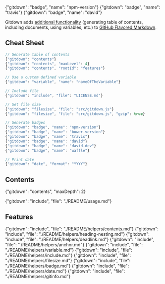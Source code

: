 {"gitdown": "badge", "name": "npm-version"}
{"gitdown": "badge", "name": "travis"}
{"gitdown": "badge", "name": "david"}

Gitdown adds [additional functionality](#features) (generating table of contents, including documents, using variables, etc.) to [GitHub Flavored Markdown](https://help.github.com/articles/github-flavored-markdown/).

## Cheat Sheet

<!-- gitdown: off -->
```js
// Generate table of contents
{"gitdown": "contents"}
{"gitdown": "contents", "maxLevel": 4}
{"gitdown": "contents", "rootId": "features"}

// Use a custom defined variable
{"gitdown": "variable", "name": "nameOfTheVariable"}

// Include file
{"gitdown": "include", "file": "LICENSE.md"}

// Get file size
{"gitdown": "filesize", "file": "src/gitdown.js"}
{"gitdown": "filesize", "file": "src/gitdown.js", "gzip": true}

// Generate badges
{"gitdown": "badge", "name": "npm-version"}
{"gitdown": "badge", "name": "bower-version"}
{"gitdown": "badge", "name": "travis"}
{"gitdown": "badge", "name": "david"}
{"gitdown": "badge", "name": "david-dev"}
{"gitdown": "badge", "name": "waffle"}

// Print date
{"gitdown": "date", "format": "YYYY"}
```
<!-- gitdown: on -->

## Contents

{"gitdown": "contents", "maxDepth": 2}

{"gitdown": "include", "file": "./README/usage.md"}

## Features

{"gitdown": "include", "file": "./README/helpers/contents.md"}
{"gitdown": "include", "file": "./README/helpers/heading-nesting.md"}
{"gitdown": "include", "file": "./README/helpers/deadlink.md"}
{"gitdown": "include", "file": "./README/helpers/anchor.md"}
{"gitdown": "include", "file": "./README/helpers/variable.md"}
{"gitdown": "include", "file": "./README/helpers/include.md"}
{"gitdown": "include", "file": "./README/helpers/filesize.md"}
{"gitdown": "include", "file": "./README/helpers/badge.md"}
{"gitdown": "include", "file": "./README/helpers/date.md"}
{"gitdown": "include", "file": "./README/helpers/gitinfo.md"}
